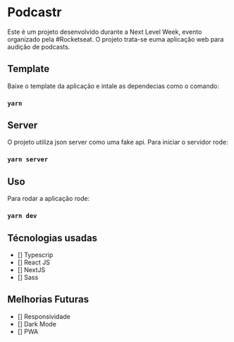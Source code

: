 # Podcastr
Este é um projeto desenvolvido durante a Next Level Week, evento organizado pela #Rocketseat.
O projeto trata-se euma aplicação web para audição de podcasts.

## Template
Baixe o template da aplicação e intale as dependecias como o comando:

### `yarn`

## Server
O projeto utiliza json server como uma fake api. Para iniciar o servidor rode:

### `yarn server`

## Uso

Para rodar a aplicação rode:

### `yarn dev`

## Técnologias usadas
- [] Typescrip
- [] React JS
- [] NextJS
- [] Sass

## Melhorias Futuras
- [] Responsividade
- [] Dark Mode
- [] PWA